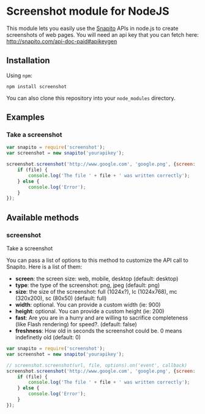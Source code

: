 # Screenshot module for NodeJS

This module lets you easily use the [Snapito](http://snapito.com) APIs in node.js to create screenshots of web pages.
You will need an api key that you can fetch here: http://snapito.com/api-doc-paid#apikeygen

## Installation

Using `npm`:

	npm install screenshot

You can also clone this repository into your `node_modules` directory.

## Examples

### Take a screenshot

```js
var snapito = require('screenshot');
var screenshot = new snapito('yourapikey');

screenshot.screenshot('http://www.google.com', 'google.png', {screen: 'desktop'}).on('close', function(file){
	if (file) {
		console.log('The file ' + file + ' was written correctly');
	} else {
		console.log('Error');
	}
});
```

## Available methods

### screenshot

Take a screenshot

You can pass a list of options to this method to customize the API
call to Snapito. Here is a list of them:

- **screen**:   the screen size: web, mobile, desktop (default: desktop)
- **type**:     the type of the screenshot: png, jpeg (default: png)
- **size**:     the size of the screenshot: full (1024x?), lc (1024x768), mc (320x200), sc (80x50) (default: full)
- **width**:    optional. You can provide a custom width (ie: 900)
- **height**:   optional. You can provide a custom height (ie: 200)
- **fast**:     Are you are in a hurry and are willing to sacrifice completeness (like Flash rendering) for speed?. (default: false)
- **freshness**: How old in seconds the screenshot could be. 0 means indefinetly old (default: 0)

```js
var snapito = require('screenshot');
var screenshot = new snapito('yourapikey');

// screenshot.screenshot(url, file, options).on('event', callback)
screenshot.screenshot('http://www.google.com', 'google.png', {screen: 'desktop'}).on('close', function(file){
	if (file) {
		console.log('The file ' + file + ' was written correctly');
	} else {
		console.log('Error');
	}
});
```